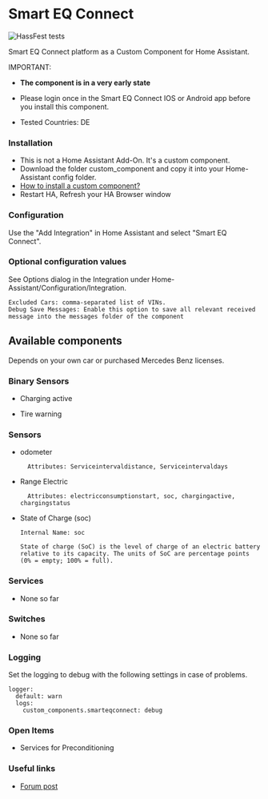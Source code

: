 

# Smart EQ Connect
![HassFest tests](https://github.com/renenulschde/ha-smart-eq-connect/workflows/Validate%20with%20hassfest/badge.svg)



Smart EQ Connect platform as a Custom Component for Home Assistant.

IMPORTANT:

* **The component is in a very early state**

* Please login once in the Smart EQ Connect IOS or Android app before you install this component.

* Tested Countries: DE

### Installation
* This is not a Home Assistant Add-On. It's a custom component.
* Download the folder custom_component and copy it into your Home-Assistant config folder. 
* [How to install a custom component?](https://www.google.com/search?q=how+to+install+custom+components+home+assistant) 
* Restart HA, Refresh your HA Browser window
### Configuration

Use the "Add Integration" in Home Assistant and select "Smart EQ Connect".

### Optional configuration values

See Options dialog in the Integration under Home-Assistant/Configuration/Integration.

```
Excluded Cars: comma-separated list of VINs.
Debug Save Messages: Enable this option to save all relevant received message into the messages folder of the component
```

## Available components 
Depends on your own car or purchased Mercedes Benz licenses.


### Binary Sensors

* Charging active

* Tire warning


### Sensors

* odometer
  ```
    Attributes: Serviceintervaldistance, Serviceintervaldays
  ```

* Range Electric
  ```
    Attributes: electricconsumptionstart, soc, chargingactive, chargingstatus

  ```


* State of Charge (soc)
  ```
  Internal Name: soc

  State of charge (SoC) is the level of charge of an electric battery relative to its capacity. The units of SoC are percentage points (0% = empty; 100% = full). 

  ```



### Services

* None so far


### Switches

* None so far


### Logging

Set the logging to debug with the following settings in case of problems.

```
logger:
  default: warn
  logs:
    custom_components.smarteqconnect: debug
```

### Open Items
* Services for Preconditioning


### Useful links

* [Forum post](https://community.home-assistant.io/t/mercedes-me-component/41911)
